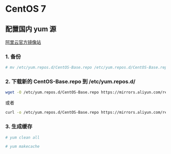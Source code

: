 # CentOS 7
## 配置国内 yum 源
[阿里云官方镜像站](https://developer.aliyun.com/mirror/ "aliyun")

### 1. 备份
```bash
# mv /etc/yum.repos.d/CentOS-Base.repo /etc/yum.repos.d/CentOS-Base.repo.backup
```

### 2. 下载新的 CentOS-Base.repo 到 /etc/yum.repos.d/
```bash
wget -O /etc/yum.repos.d/CentOS-Base.repo https://mirrors.aliyun.com/repo/Centos-7.repo
```
或者

```bash
curl -o /etc/yum.repos.d/CentOS-Base.repo https://mirrors.aliyun.com/repo/Centos-7.repo
```

### 3. 生成缓存
```bash
# yum clean all

# yum makecache
```
